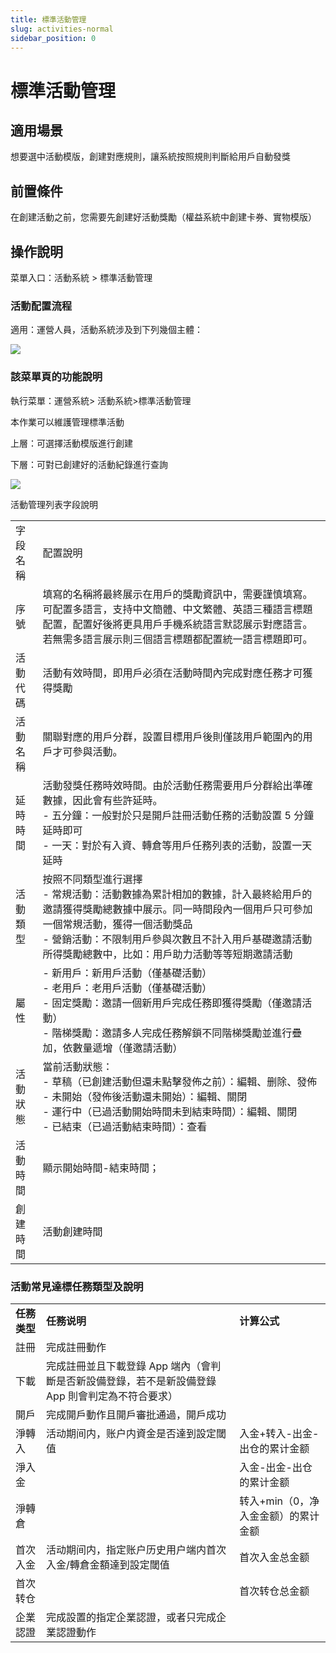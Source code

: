 ```yaml
---
title: 標準活動管理
slug: activities-normal
sidebar_position: 0
---
```



# 標準活動管理

## 適用場景

想要選中活動模版，創建對應規則，讓系統按照規則判斷給用戶自動發獎

## 前置條件

在創建活動之前，您需要先創建好活動獎勵（權益系統中創建卡券、實物模版）

## 操作說明

菜單入口：活動系統 &gt; 標準活動管理

### 活動配置流程

適用：運營人員，活動系統涉及到下列幾個主體：

<img src="/assets/OfZab8MYcoEPPUx8a5ycu2TDnUc.jpeg"/>

### 該菜單頁的功能說明

執行菜單：運營系統&gt; 活動系統&gt;標準活動管理

本作業可以維護管理標準活動

上層：可選擇活動模版進行創建

下層：可對已創建好的活動紀錄進行查詢

<img src="/assets/J1WNbXNUiouVlzxqdkLcfuf4nfg.png"/>

活動管理列表字段說明

|   |   |
|---|---|
|字段名稱|配置說明|
|序號|填寫的名稱將最終展示在用戶的獎勵資訊中，需要謹慎填寫。可配置多語言，支持中文簡體、中文繁體、英語三種語言標題配置，配置好後將更具用戶手機系統語言默認展示對應語言。若無需多語言展示則三個語言標題都配置統一語言標題即可。|
|活動代碼|活動有效時間，即用戶必須在活動時間內完成對應任務才可獲得獎勵|
|活動名稱|關聯對應的用戶分群，設置目標用戶後則僅該用戶範圍內的用戶才可參與活動。|
|延時時間|活動發獎任務時效時間。由於活動任務需要用戶分群給出準確數據，因此會有些許延時。<br/>- 五分鐘：一般對於只是開戶註冊活動任務的活動設置 5 分鐘延時即可<br/>- 一天：對於有入資、轉倉等用戶任務列表的活動，設置一天延時|
|活動類型|按照不同類型進行選擇<br/>- 常規活動：活動數據為累計相加的數據，計入最終給用戶的邀請獲得獎勵總數據中展示。同一時間段內一個用戶只可參加一個常規活動，獲得一個活動獎品<br/>- 營銷活動：不限制用戶參與次數且不計入用戶基礎邀請活動所得獎勵總數中，比如：用戶助力活動等等短期邀請活動|
|屬性|- 新用戶：新用戶活動（僅基礎活動）<br/>- 老用戶：老用戶活動（僅基礎活動）<br/>- 固定獎勵：邀請一個新用戶完成任務即獲得獎勵（僅邀請活動）<br/>- 階梯獎勵：邀請多人完成任務解鎖不同階梯獎勵並進行疊加，依數量遞增（僅邀請活動）|
|活動狀態|當前活動狀態：<br/>- 草稿（已創建活動但還未點擊發佈之前）：編輯、删除、發佈<br/>- 未開始（發佈後活動還未開始）：編輯、關閉<br/>- 運行中（已過活動開始時間未到結束時間）：編輯、關閉<br/>- 已結束（已過活動結束時間）：查看|
|活動時間|顯示開始時間-結束時間；|
|創建時間|活動創建時間|

### 活動常見達標任務類型及說明

|   |   |   |
|---|---|---|
|**任務类型**|**任務说明**|**计算公式**|
|註冊|完成註冊動作||
|下載|完成註冊並且下載登錄 App 端內（會判斷是否新設備登錄，若不是新設備登錄 App 則會判定為不符合要求）||
|開戶|完成開戶動作且開戶審批通過，開戶成功||
|淨轉入|活动期间内，账户内資金是否達到設定閾值|入金+转入-出金-出仓的累计金额|
|淨入金||入金-出金-出仓的累计金额|
|淨轉倉||转入+min（0，净入金金额）的累计金额|
|首次入金|活动期间内，指定账户历史用户端内首次入金/轉倉金額達到設定閾值|首次入金总金额|
|首次转仓||首次转仓总金额|
|企業認證|完成設置的指定企業認證，或者只完成企業認證動作||

### 
